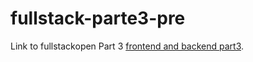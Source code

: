 # fullstack-parte3-pre
Link to fullstackopen Part 3 [frontend and backend part3](https://arcane-meadow-16608.herokuapp.com/).
